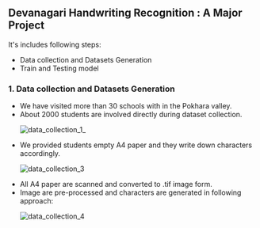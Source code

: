 ## Devanagari Handwriting Recognition : A Major Project
It's includes following steps:

<ul>
  <li>Data collection and Datasets Generation</li>
  <li>Train and Testing model</li>
</ul>

### 1. Data collection and Datasets Generation
<ul>
<li>We have visited more than 30 schools with in the Pokhara valley.</li>
<li>About 2000 students are involved directly during dataset collection.</li>
  
![data_collection_1_](https://user-images.githubusercontent.com/39429615/134664277-64a2f741-276d-4d32-83d2-cf57485d2c7d.PNG)
  
<li>We provided students empty A4 paper and they write down characters accordingly.</li>

![data_collection_3](https://user-images.githubusercontent.com/39429615/134663616-cf8c2986-8d50-4e1e-8af4-d22ae0a41995.PNG)
  
<li>All A4 paper are scanned and converted to .tif image form.</li>
<li>Image are pre-processed and characters are generated in following approach:</li>

![data_collection_4](https://user-images.githubusercontent.com/39429615/134664758-53ce038a-3fd7-42bf-8c20-b4779726ab9c.PNG)

</ul>

